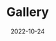 ---
title: Gallery
date: 2022-10-24

type: landing

sections:
  - block: markdown
    content:
      title: Gallery
      text: |-
        ![](./gallary/2023_grad_1.jpg)
        ![](./gallary/2023_grad_2.jpg)
        ![](./gallary/2022_sept.JPG)
        ![](./gallary/2021_autumn.jpeg)
        ![](./gallary/football.jpeg)
        ![](./gallary/dinner_1.jpg)
        ![](./gallary/2021_may.jpeg)
    # design:
    #   columns: '1'
    #   background:
    #     image: 
    #       filename: contact.jpg
    #       filters:
    #         brightness: 1
    #       parallax: false
    #       position: center
    #       size: cover
    #       text_color_light: true
    #   spacing:
    #     padding: ['20px', '0', '20px', '0']
    #   css_class: fullscreen
    
---